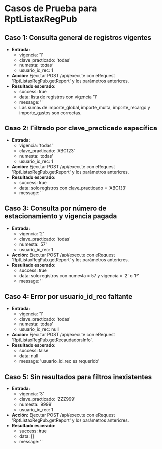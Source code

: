 # Casos de Prueba para RptListaxRegPub

## Caso 1: Consulta general de registros vigentes
- **Entrada:**
  - vigencia: '1'
  - clave_practicado: 'todas'
  - numesta: 'todas'
  - usuario_id_rec: 1
- **Acción:** Ejecutar POST /api/execute con eRequest 'RptListaxRegPub.getReport' y los parámetros anteriores.
- **Resultado esperado:**
  - success: true
  - data: lista de registros con vigencia '1'
  - message: ''
  - Las sumas de importe_global, importe_multa, importe_recargo y importe_gastos son correctas.

## Caso 2: Filtrado por clave_practicado específica
- **Entrada:**
  - vigencia: 'todas'
  - clave_practicado: 'ABC123'
  - numesta: 'todas'
  - usuario_id_rec: 1
- **Acción:** Ejecutar POST /api/execute con eRequest 'RptListaxRegPub.getReport' y los parámetros anteriores.
- **Resultado esperado:**
  - success: true
  - data: solo registros con clave_practicado = 'ABC123'
  - message: ''

## Caso 3: Consulta por número de estacionamiento y vigencia pagada
- **Entrada:**
  - vigencia: '2'
  - clave_practicado: 'todas'
  - numesta: '57'
  - usuario_id_rec: 1
- **Acción:** Ejecutar POST /api/execute con eRequest 'RptListaxRegPub.getReport' y los parámetros anteriores.
- **Resultado esperado:**
  - success: true
  - data: solo registros con numesta = 57 y vigencia = '2' o 'P'
  - message: ''

## Caso 4: Error por usuario_id_rec faltante
- **Entrada:**
  - vigencia: '1'
  - clave_practicado: 'todas'
  - numesta: 'todas'
  - usuario_id_rec: null
- **Acción:** Ejecutar POST /api/execute con eRequest 'RptListaxRegPub.getRecaudadoraInfo'.
- **Resultado esperado:**
  - success: false
  - data: null
  - message: 'usuario_id_rec es requerido'

## Caso 5: Sin resultados para filtros inexistentes
- **Entrada:**
  - vigencia: '3'
  - clave_practicado: 'ZZZ999'
  - numesta: '9999'
  - usuario_id_rec: 1
- **Acción:** Ejecutar POST /api/execute con eRequest 'RptListaxRegPub.getReport' y los parámetros anteriores.
- **Resultado esperado:**
  - success: true
  - data: []
  - message: ''
